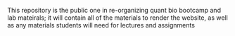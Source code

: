 This repository is the public one in re-organizing quant bio bootcamp and lab mateirals; it will contain all of the materials to render the website, as well as any materials students will need for lectures and assignments
